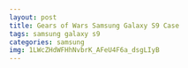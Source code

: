 ```yaml
---
layout: post
title: Gears of Wars Samsung Galaxy S9 Case
tags: samsung galaxy s9
categories: samsung
img: 1LWcZHdWFHhNvbrK_AFeU4F6a_dsgLIyB
---
```

